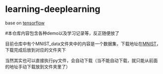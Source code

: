 # learning-deeplearning
base on <a href="https://github.com/tensorflow/tensorflow">tensorflow</a>

#本仓库内容包含各种demo以及学习记录等，反正随便放了</br>

目前仓库中有个MNIST_data文件夹中的内容是一个数据集，下载地址在<a href="http://www.tensorfly.cn/tfdoc/tutorials/mnist_download.html">MNIST</a>，下载完成后放到对应的文件夹下</br>

当然其实也可以直接执行py文件，会自动下载（当不能自动下载，就只能从前面的地址手动下载放到文件夹里了）
